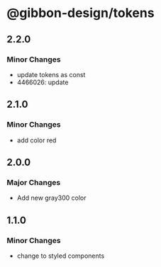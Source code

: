 # @gibbon-design/tokens

## 2.2.0

### Minor Changes

- update tokens as const
- 4466026: update

## 2.1.0

### Minor Changes

- add color red

## 2.0.0

### Major Changes

- Add new gray300 color

## 1.1.0

### Minor Changes

- change to styled components
